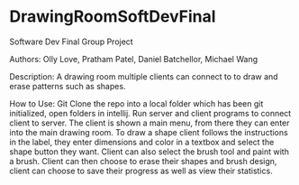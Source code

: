 # DrawingRoomSoftDevFinal
Software Dev Final Group Project

Authors: Olly Love, Pratham Patel, Daniel Batchellor, Michael Wang

Description: A drawing room multiple clients can connect to to draw and erase patterns such as shapes.

How to Use: Git Clone the repo into a local folder which has been git initialized, open folders in intellij. Run server and client programs to connect client to server. The client is shown a main menu, from there they can enter into the main drawing room. To draw a shape client follows the instructions in the label, they enter dimensions and color in a textbox and select the shape button they want. Client can also select the brush tool and paint with a brush. Client can then choose to erase their shapes and brush design, client can choose to save their progress as well as view their statistics.
